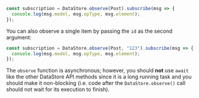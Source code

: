 ```js
const subscription = DataStore.observe(Post).subscribe(msg => {
  console.log(msg.model, msg.opType, msg.element);
});
```

You can also observe a single item by passing the `id` as the second argument:

```js
const subscription = DataStore.observe(Post, "123").subscribe(msg => {
  console.log(msg.model, msg.opType, msg.element);
});
```

<amplify-callout>

The `observe` function is asynchronous; however, you should **not** use `await` like the other DataStore API methods since it is a long running task and you should make it non-blocking (i.e. code after the `DataStore.observe()` call should not wait for its execution to finish).

</amplify-callout>
